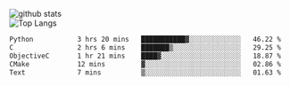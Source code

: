 ![github stats](https://github-readme-stats.vercel.app/api?username=AndreFerreira5&show_icons=true&theme=dark&count_private=true)
<br>
![Top Langs](https://github-readme-stats.vercel.app/api/top-langs/?username=AndreFerreira5&layout=compact&theme=dark)
<br>
<!--START_SECTION:waka-->

```txt
Python           3 hrs 20 mins   ███████████▓░░░░░░░░░░░░░   46.22 %
C                2 hrs 6 mins    ███████▒░░░░░░░░░░░░░░░░░   29.25 %
ObjectiveC       1 hr 21 mins    ████▓░░░░░░░░░░░░░░░░░░░░   18.87 %
CMake            12 mins         ▓░░░░░░░░░░░░░░░░░░░░░░░░   02.86 %
Text             7 mins          ▒░░░░░░░░░░░░░░░░░░░░░░░░   01.63 %
```

<!--END_SECTION:waka-->
